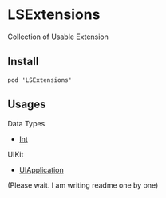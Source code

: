 # LSExtensions
Collection of Usable Extension

## Install
```
pod 'LSExtensions'
```

## Usages
Data Types
- [Int](LSExtensions/Readme/DataTypes/Int+.md)

UIKit
- [UIApplication](LSExtensions/Readme/UIKit/UIApplication+.md)

(Please wait. I am writing readme one by one)
